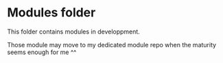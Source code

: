 # Modules folder

This folder contains modules in developpment.
  
Those module may move to my dedicated module repo when the maturity seems enough for me ^^
